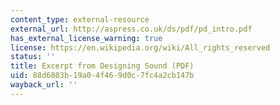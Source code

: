 ```yaml
---
content_type: external-resource
external_url: http://aspress.co.uk/ds/pdf/pd_intro.pdf
has_external_license_warning: true
license: https://en.wikipedia.org/wiki/All_rights_reserved
status: ''
title: Excerpt from Designing Sound (PDF)
uid: 88d6803b-19a0-4f46-9d0c-7fc4a2cb147b
wayback_url: ''
---
```

